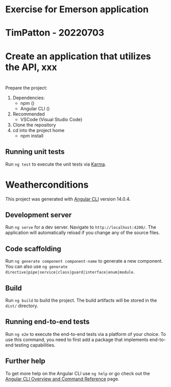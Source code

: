 # Exercise for Emerson application
#
# TimPatton - 20220703
#
# Create an application that utilizes the API, xxx
#
Prepare the project:

1. Dependencies:
    - npm ()
    - Angular CLI ()
2. Recommended
    - VSCode (Visual Studio Code)
3. Clone the repository
4. cd into the project home
    - npm install

## Running unit tests

Run `ng test` to execute the unit tests via [Karma](https://karma-runner.github.io).

# Weatherconditions

This project was generated with [Angular CLI](https://github.com/angular/angular-cli) version 14.0.4.

## Development server

Run `ng serve` for a dev server. Navigate to `http://localhost:4200/`. The application will automatically reload if you change any of the source files.

## Code scaffolding

Run `ng generate component component-name` to generate a new component. You can also use `ng generate directive|pipe|service|class|guard|interface|enum|module`.

## Build

Run `ng build` to build the project. The build artifacts will be stored in the `dist/` directory.

## Running end-to-end tests

Run `ng e2e` to execute the end-to-end tests via a platform of your choice. To use this command, you need to first add a package that implements end-to-end testing capabilities.

## Further help

To get more help on the Angular CLI use `ng help` or go check out the [Angular CLI Overview and Command Reference](https://angular.io/cli) page.

